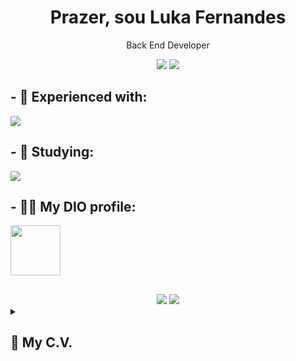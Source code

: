 <h1 align='center'>Prazer, sou Luka Fernandes</h1>
<p align='center'>Back End Developer</p>

<p align='center'>
  <a href="https://www.linkedin.com/in/lukafernandessouza/" target="_blank"><img src="https://img.shields.io/badge/-LinkedIn-%230077B5?style=for-the-badge&logo=linkedin&logoColor=white" target="_blank"></a>
  <a href = "mailto:lucascarturani@gmail.com"><img src="https://img.shields.io/badge/Microsoft_Outlook-0078D4?style=for-the-badge&logo=microsoft-outlook&logoColor=white" target="_blank"></a>
</p>


## - 🔭 Experienced with:
<div>
  <img src = "https://skillicons.dev/icons?i=cs,dotnet,visualstudio,vscode,aws,mysql,arduino,azure,html,css,python&perline=3")>
</div>


## - 🌱 Studying:
<div>
<!--img align="center" alt="C#" height="40" width="50" src="https://raw.githubusercontent.com/devicons/devicon/master/icons/csharp/csharp-original.svg"-->
  <img src = "https://skillicons.dev/icons?i=python,cs,dotnet,htm,css,js,docker,react,aws&perline=3")>
</div>

## - 🧑‍💻 My DIO profile:
<a href = "https://www.dio.me/users/lukafernandes2601"><img height='80' width = '80' src="https://user-images.githubusercontent.com/92643412/235182835-b2227098-d1ec-45a8-8c85-7000dd76ca46.png" target="_blank"></a>

##

<div align = 'center'>
<!-- <img height="180em" src="https://github-readme-stats.vercel.app/api/top-langs/?username=lukaoxp&layout=compact&langs_count=7&theme=dracula"/> -->
<a href="https://github.com/lukafernandes"><img src="https://github-readme-stats.vercel.app/api?username=lukafernandes&show_icons=true&theme=dracula&include_all_commits=true&count_private=true&rank_icon=github&hide_border=true"></a>
<a href="https://github.com/lukafernandes"><img src="https://github-readme-stats.vercel.app/api/top-langs/?username=lukafernandes&theme=dracula&hide=TeX&layout=compact&hide_border=true"></a>
</div>

<details>
  <summary>
    <h2>📃 My C.V.</h2>
  </summary>
  
## Work Experience
  🧑‍💻  Estagiário Back End\
  📆  nov/2023 - Presente
  📍 Itaú Unibanco

  🧑‍💻  Editor de Mídias Audiovisuais\
  📆  out/2022 - jun/2023\
  📍 HAVAN S.A.🗽

  🧑‍💻  Estagiário Técnico\
  📆  abr/2022 - set/2022\
  📍 Globo Produções S/A

## Education
  📖Bacharelado em Ciências e Tecnologia\
  📆2022 - Presente
  📍UFABC - Universidade Federal do ABC

  📖Técnico em Mecatrônica\
  📆2020 - 2021\
  📍SENAI-SP - Unidade São Caetano do Sul
</details
